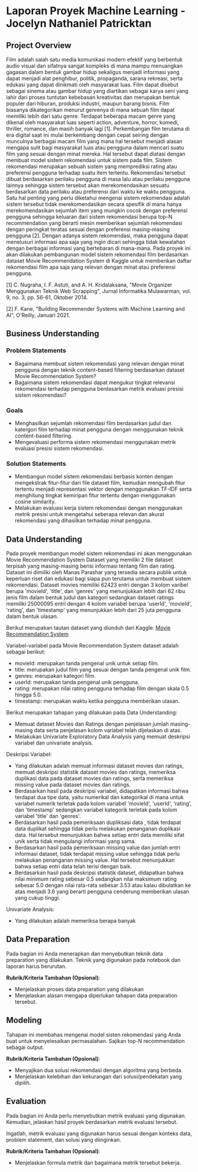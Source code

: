 # Laporan Proyek Machine Learning - Jocelyn Nathaniel Patricktan 

## Project Overview

Film adalah salah satu media komunikasi modern efektif yang berbentuk audio visual dan sifatnya sangat kompleks di mana mampu menuangkan gagasan dalam bentuk gambar hidup sekaligus menjadi informasi yang dapat menjadi alat penghibur, politik, propaganda, sarana rekreasi, serta edukasi yang dapat dinikmati oleh masyarakat luas. Film dapat disebut sebagai sinema atau gambar hidup yang diartikan sebagai karya seni yang lahir dari proses tuntutan kebebasan kreativitas dan merupakan bentuk populer dari hiburan, produksi industri, maupun barang bisnis. Film biasanya dikategorikan menurut genrenya di mana sebuah film dapat memiliki lebih dari satu genre. Terdapat beberapa macam genre yang dikenal oleh masyarakat luas seperti action, adventure, horror, komedi, thriller, romance, dan masih banyak lagi [1]. Perkembangan film terutama di era digital saat ini mulai berkembang dengan cepat seiring dengan munculnya berbagai macam film yang mana hal tersebut menjadi alasan mengapa sulit bagi masyarakat luas atau pengguna dalam mencari suatu film yang sesuai dengan minat mereka. Hal tersebut dapat diatasi dengan membuat model sistem rekomendasi untuk sistem pada film. Sistem rekomendasi merupakan sebuah sistem yang memprediksi rating atau preferensi pengguna terhadap suatu item tertentu. Rekomendasi tersebut dibuat berdasarkan perilaku pengguna di masa lalu atau perilaku pengguna lainnya sehingga sistem tersebut akan merekomendasikan sesuatu berdasarkan data perilaku atau preferensi dari waktu ke waktu pengguna. Satu hal penting yang perlu diketahui mengenai sistem rekomendasi adalah sistem tersebut tidak merekomendasikan secara spesifik di mana hanya merekomendasikan sejumlah item yang mungkin cocok dengan preferensi pengguna sehingga keluaran dari sistem rekomendasi berupa top-N recommendation yang berarti mesin memberikan sejumlah rekomendasi dengan peringkat teratas sesuai dengan preferensi masing-masing pengguna [2]. Dengan adanya sistem rekomendasi, maka pengguna dapat menelusuri informasi apa saja yang ingin dicari sehingga tidak kewalahan dengan berbagai informasi yang bertebaran di mana-mana. Pada proyek ini akan dilakukan pembangunan model sistem rekomendasi film berdasarkan dataset Movie Recommendation System di Kaggle untuk memberikan daftar rekomendasi film apa saja yang relevan dengan minat atau preferensi pengguna. 

[1] C. Nugraha, I. F. Astuti, and A. H. Kridalaksana, "Movie Organizer Menggunakan Teknik Web Scrapping", Jurnal Informatika Mulawarman, vol. 9, no. 3, pp. 56-61, Oktober 2014. 

[2] F. Kane, "Building Recommender Systems with Machine Learning and AI", O'Reilly, Januari 2021.


## Business Understanding

### Problem Statements

- Bagaimana membuat sistem rekomendasi yang relevan dengan minat pengguna dengan teknik content-based filtering berdasarkan dataset Movie Recommendation System?
- Bagaimana sistem rekomendasi dapat mengukur tingkat relevansi rekomendasi terhadap pengguna berdasarkan metrik evaluasi presisi sistem rekomendasi? 

### Goals

- Menghasilkan sejumlah rekomendasi film berdasarkan judul dan katergori film terhadap minat pengguna dengan menggunakan teknik content-based filtering.
- Mengevaluasi performa sistem rekomendasi menggunakan metrik evaluasi presisi sistem rekomendasi. 

### Solution Statements 

- Membangun model sistem rekomendasi berbasis konten dengan mengekstrak fitur-fitur dari file dataset film, kemudian mengubah fitur tertentu menjadi representasi vektor dengan menggunakan TF-IDF serta menghitung tingkat kemiripan fitur tertentu dengan menggunakan cosine similarity.
- Melakukan evaluasi kerja sistem rekomendasi dengan menggunakan metrik presisi untuk mengetahui seberapa relevan dan akurat rekomendasi yang dihasilkan terhadap minat pengguna. 


## Data Understanding

Pada proyek membangun model sistem rekomendasi ini akan menggunakan Movie Recommendation System Dataset yang memiliki 2 file dataset terpisah yang masing-masing berisi informasi tentang film dan rating. Dataset ini dimiliki oleh Manas Parashar yang tersedia secara publik untuk keperluan riset dan edukasi bagi siapa pun terutama untuk membuat sistem rekomendasi. Dataset movies memiliki 62423 entri dengan 3 kolom varibel berupa 'movieId', 'title', dan 'genres' yang menunjukkan lebih dari 62 ribu jenis film dalam bentuk judul dan kategori sedangkan dataset ratings memiliki 25000095 entri dengan 4 kolom variabel berupa 'userId', 'movieId', 'rating', dan 'timestamp' yang menunjukkan lebih dari 25 juta pengguna dalam bentuk ulasan. 

Berikut merupakan tautan dataset yang diunduh dari Kaggle: [Movie Recommendation System](https://www.kaggle.com/datasets/parasharmanas/movie-recommendation-system)

Variabel-variabel pada Movie Recommendation System dataset adalah sebagai berikut:

- movieId: merupakan tanda pengenal unik untuk setiap film.  
- title: merupakan judul film yang sesuai dengan tanda pengenal unik film. 
- genres: merupakan kategori film. 
- userId: merupakan tanda pengenal unik pengguna. 
- rating: merupakan nilai rating pengguna terhadap film dengan skala 0.5 hingga 5.0. 
- timestamp: merupakan waktu ketika pengguna memberikan ulasan.

Berikut merupakan tahapan yang dilakukan pada Data Understanding: 
- Memuat dataset Movies dan Ratings dengan penjelasan jumlah masing-masing data serta penjelasan kolom variabel telah dijelaskan di atas. 
- Melakukan Univariate Exploratory Data Analysis yang memuat deskripsi variabel dan univariate analysis.

Deskripsi Variabel: 
- Yang dilakukan adalah memuat informasi dataset movies dan ratings, memuat deskripsi statistik dataset movies dan ratings, memeriksa duplikasi data pada dataset movies dan ratings, serta memeriksa missing value pada dataset movies dan ratings.
- Berdasarkan hasil pada deskripsi variabel, didapatkan informasi bahwa terdapat dua tipe data, yaitu numerikal dan kategorikal di mana untuk variabel numerik terletak pada kolom variabel 'movieId', 'userId', 'rating', dan 'timestamp' sedangkan variabel kategorik terletak pada kolom variabel 'title' dan 'genres'.
- Berdasarkan hasil pada pemeriksaan dupliksasi data , tidak terdapat data duplikat sehingga tidak perlu melakukan penanganan duplikasi data. Hal tersebut menunjukkan bahwa setiap entri data memiliki sifat unik serta tidak mengulangi informasi yang sama. 
- Berdasarkan hasil pada pemeriksaan missing value dan jumlah entri informasi dataset, tidak terdapat missing value sehingga tidak perlu melakukan penanganan missing value. Hal tersebut menunjukkan bahwa setiap entri data telah terisi dengan baik.
- Berdasarkan hasil pada deskripsi statistik dataset, didapatkan bahwa nilai minimum rating sebesar 0.5 sedangkan nilai maksimum rating sebesar 5.0 dengan nilai rata-rata sebesar 3.53 atau kalau dibulatkan ke atas menjadi 3.6 yang berarti pengguna cenderung memberikan ulasan yang cukup tinggi. 

Univariate Analysis: 
- Yang dilakukan adalah memeriksa berapa banyak 


## Data Preparation
Pada bagian ini Anda menerapkan dan menyebutkan teknik data preparation yang dilakukan. Teknik yang digunakan pada notebook dan laporan harus berurutan.

**Rubrik/Kriteria Tambahan (Opsional)**: 
- Menjelaskan proses data preparation yang dilakukan
- Menjelaskan alasan mengapa diperlukan tahapan data preparation tersebut.

## Modeling
Tahapan ini membahas mengenai model sisten rekomendasi yang Anda buat untuk menyelesaikan permasalahan. Sajikan top-N recommendation sebagai output.

**Rubrik/Kriteria Tambahan (Opsional)**: 
- Menyajikan dua solusi rekomendasi dengan algoritma yang berbeda.
- Menjelaskan kelebihan dan kekurangan dari solusi/pendekatan yang dipilih.

## Evaluation
Pada bagian ini Anda perlu menyebutkan metrik evaluasi yang digunakan. Kemudian, jelaskan hasil proyek berdasarkan metrik evaluasi tersebut.

Ingatlah, metrik evaluasi yang digunakan harus sesuai dengan konteks data, problem statement, dan solusi yang diinginkan.

**Rubrik/Kriteria Tambahan (Opsional)**: 
- Menjelaskan formula metrik dan bagaimana metrik tersebut bekerja.
